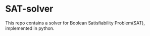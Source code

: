 # SAT-solver
This repo contains a solver for Boolean Satisfiability Problem(SAT), implemented in python.
